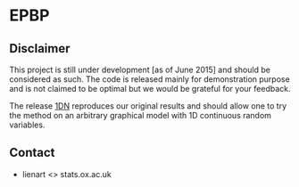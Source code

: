 # EPBP

## Disclaimer

This project is still under development [as of June 2015] and should be considered as such. The code is released mainly for demonstration purpose and is not claimed to be optimal but we would be grateful for your feedback.

The release [1DN](https://github.com/tlienart/EPBP) reproduces our original results and should allow one to try the method on an arbitrary graphical model with 1D continuous random variables.

## Contact

- lienart <> stats.ox.ac.uk
